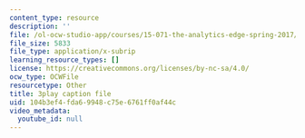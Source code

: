 ```yaml
---
content_type: resource
description: ''
file: /ol-ocw-studio-app/courses/15-071-the-analytics-edge-spring-2017/104b3ef4fda69948c75e6761ff0af44c_6m39f8lDONs.srt
file_size: 5833
file_type: application/x-subrip
learning_resource_types: []
license: https://creativecommons.org/licenses/by-nc-sa/4.0/
ocw_type: OCWFile
resourcetype: Other
title: 3play caption file
uid: 104b3ef4-fda6-9948-c75e-6761ff0af44c
video_metadata:
  youtube_id: null
---
```


